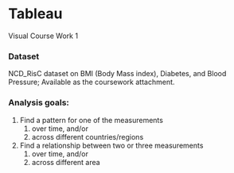 # Tableau
Visual Course Work 1

### Dataset
NCD_RisC dataset on BMI (Body Mass index), Diabetes, and Blood Pressure; Available as the 
coursework attachment.
### Analysis goals:
<ol>
  <li>Find a pattern for one of the measurements
    <ol>
      <li>over time, and/or</li>
      <li>across different countries/regions</li>
    </ol>
  </li>
  <li>Find a relationship between two or three measurements
    <ol>
      <li>over time, and/or</li>
      <li>across different area</li>
    </ol>
  </li>
</ol>
